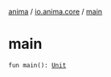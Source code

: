 [anima](../index.md) / [io.anima.core](index.md) / [main](./main.md)

# main

`fun main(): `[`Unit`](https://kotlinlang.org/api/latest/jvm/stdlib/kotlin/-unit/index.html)